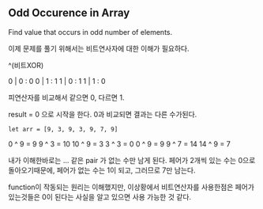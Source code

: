 ## Odd Occurence in Array

Find value that occurs in odd number of elements.

이제 문제를 풀기 위해서는 비트연사자에 대한 이해가 필요하다.

^(비트XOR)

0 | 0 : 0
0 | 1 : 1
1 | 0 : 1
1 | 1 : 0

피연산자를 비교해서 같으면 0, 다르면 1.

result = 0 으로 시작을 한다.
0과 비교되면 결과는 다른 수가된다.

```
let arr = [9, 3, 9, 3, 9, 7, 9]
```

0 ^ 9 = 9
9 ^ 3 = 10
10 ^ 9 = 3
3 ^ 3 = 0
0 ^ 9 = 9
9 ^ 7 = 14
14 ^ 9 = 7

내가 이해한바로는 ... 같은 pair 가 없는 수만 남게 된다.
페어가 2개씩 있는 수는 0으로 돌아오기때문에, 페어가 없는 수는 1이 되고,
그러므로 7만 남는다.

function이 작동되는 원리는 이해했지만, 이상황에서 비트연산자를 사용한점은
페어가 있는것들은 0이 된다는 사실을 알고 있으면 사용 가능한 것 같다.
